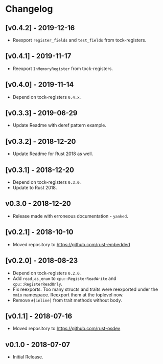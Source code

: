 # Changelog

## [v0.4.2] - 2019-12-16

- Reexport `register_fields` and `test_fields` from tock-registers.

## [v0.4.1] - 2019-11-17

- Reexport `InMemoryRegister` from tock-registers.

## [v0.4.0] - 2019-11-14

- Depend on tock-registers `0.4.x`.

## [v0.3.3] - 2019-06-29

- Update Readme with deref pattern example.

## [v0.3.2] - 2018-12-20

- Update Readme for Rust 2018 as well.

## [v0.3.1] - 2018-12-20

- Depend on tock-registers `0.3.0`.
- Update to Rust 2018.

## v0.3.0 - 2018-12-20

- Release made with erroneous documentation - `yanked`.

## [v0.2.1] - 2018-10-10

- Moved repository to https://github.com/rust-embedded

## [v0.2.0] - 2018-08-23

- Depend on tock-registers `0.2.0`.
- Add `read_as_enum` to `cpu::RegisterReadWrite` and `cpu::RegisterReadOnly`.
- Fix reexports. Too many structs and traits were reexported under the `mmio` namespace. Reexport
  them at the toplevel now.
- Remove `#[inline]` from trait methods without body.

## [v0.1.1] - 2018-07-16

- Moved repository to https://github.com/rust-osdev

## v0.1.0 - 2018-07-07

- Initial Release.

